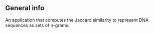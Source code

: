 ## General info
An application that computes the Jaccard similarity to represent DNA sequences as sets of n-grams.
